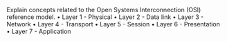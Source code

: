Explain concepts related to the Open Systems Interconnection
(OSI) reference model.
• Layer 1 - Physical
• Layer 2 - Data link
• Layer 3 - Network
• Layer 4 - Transport
• Layer 5 - Session
• Layer 6 - Presentation
• Layer 7 - Application
